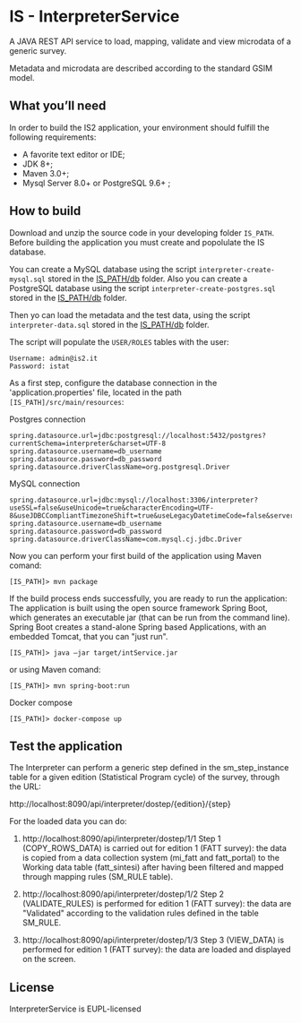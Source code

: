 
# IS - InterpreterService
A JAVA REST API service to load, mapping, validate and view microdata of a generic survey.

Metadata and microdata are described according to the standard GSIM model. 

## What you’ll need
In order to build the IS2 application, your environment should fulfill the following requirements:

* A favorite text editor or IDE;
* JDK 8+; 
* Maven 3.0+;
* Mysql Server 8.0+ or PostgreSQL 9.6+ ;  


## How to build
Download and unzip the source code in your developing folder `IS_PATH`.
Before building the application you must create and popolulate the IS database.

You can create a MySQL database using the script `interpreter-create-mysql.sql` stored in the [IS_PATH/db](db/interpreter-create-mysql.sql) folder.
Also you can create a PostgreSQL database using the script `interpreter-create-postgres.sql` stored in the [IS_PATH/db](db/interpreter-create-postgres.sql) folder.

Then yo can load the metadata and the test data, using the script `interpreter-data.sql` stored in the [IS_PATH/db](db/interpreter-data.sql) folder.

The script will populate the `USER/ROLES` tables with the user:
```
Username: admin@is2.it
Password: istat
``` 


As a first step, configure the database connection in the 'application.properties' file, located in the path `[IS_PATH]/src/main/resources`:

Postgres connection
```
spring.datasource.url=jdbc:postgresql://localhost:5432/postgres?currentSchema=interpreter&charset=UTF-8
spring.datasource.username=db_username
spring.datasource.password=db_password
spring.datasource.driverClassName=org.postgresql.Driver
```
MySQL connection
```
spring.datasource.url=jdbc:mysql://localhost:3306/interpreter?useSSL=false&useUnicode=true&characterEncoding=UTF-8&useJDBCCompliantTimezoneShift=true&useLegacyDatetimeCode=false&serverTimezone=UTC
spring.datasource.username=db_username
spring.datasource.password=db_password
spring.datasource.driverClassName=com.mysql.cj.jdbc.Driver
```

Now you can perform your first build of the application using Maven comand:
```
[IS_PATH]> mvn package
```
If the build process ends successfully, you are ready to run the application:
The application is built using the open source framework Spring Boot, which generates an 
executable jar (that can be run from the command line). Spring Boot creates a stand-alone Spring 
based Applications, with an embedded Tomcat, that you can "just run".
```
[IS_PATH]> java –jar target/intService.jar
```
or using Maven comand:
```
[IS_PATH]> mvn spring-boot:run 
```

Docker compose
```
[IS_PATH]> docker-compose up
```

## Test the application 
The Interpreter can perform a generic step defined in the sm_step_instance table for a given edition (Statistical Program cycle) of the survey, through the URL:

  http://localhost:8090/api/interpreter/dostep/{edition}/{step}
  
For the loaded data you can do:
  
1.   http://localhost:8090/api/interpreter/dostep/1/1
      Step 1 (COPY_ROWS_DATA) is carried out for edition 1 (FATT survey): the data is copied from a data collection system (mi_fatt and
       fatt_portal) to the Working data table (fatt_sintesi) after having been filtered and mapped through mapping rules (SM_RULE table).
  
2.   http://localhost:8090/api/interpreter/dostep/1/2
      Step 2 (VALIDATE_RULES) is performed for edition 1 (FATT survey): the data are "Validated" according to the validation rules defined in the table
       SM_RULE.

3.   http://localhost:8090/api/interpreter/dostep/1/3
      Step 3 (VIEW_DATA) is performed for edition 1 (FATT survey): the data are loaded and displayed on the screen.



## License
InterpreterService is EUPL-licensed
